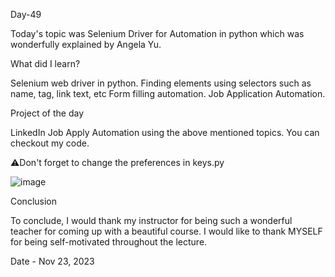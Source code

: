Day-49

Today's topic was Selenium Driver for Automation in python which was wonderfully explained by Angela Yu.

What did I learn?

Selenium web driver in python.
Finding elements using selectors such as name, tag, link text, etc
Form filling automation.
Job Application Automation.

Project of the day

LinkedIn Job Apply Automation using the above mentioned topics. You can checkout my code.

⚠️Don't forget to change the preferences in keys.py

![image](https://github.com/Joseph-bot-prog/day-49-auto-job-application/assets/142531521/bdcd2add-cd47-4a90-a66c-71862d77125f)

Conclusion

To conclude, I would thank my instructor for being such a wonderful teacher for coming up with a beautiful course. I would like to thank MYSELF for being self-motivated throughout the lecture.

Date - Nov 23, 2023

